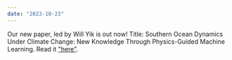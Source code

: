 ```yaml
---
date: "2023-10-23"
---
```

Our new paper, led by Will Yik is out now! Title: Southern Ocean Dynamics Under Climate Change: New Knowledge Through Physics-Guided Machine Learning. Read it ["here"](https://arxiv.org/abs/2310.13916).
